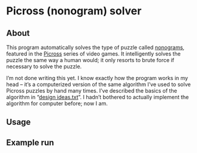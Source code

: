 # Picross (nonogram) solver

## About

This program automatically solves the type of puzzle called [nonograms][nonograms], featured in the [Picross][picross-game] series of video games. It intelligently solves the puzzle the same way a human would; it only resorts to brute force if necessary to solve the puzzle.

[nonograms]: http://en.wikipedia.org/wiki/Nonogram
[picross-game]: http://en.wikipedia.org/wiki/Picross_DS

I’m not done writing this yet. I know exactly how the program works in my head – it’s a computerized version of the same algorithm I’ve used to solve Picross puzzles by hand many times. I’ve described the basics of the algorithm in “[design ideas.txt](https://github.com/roryokane/nonogram-solver/blob/master/doc/design%20ideas.txt)”. I hadn’t bothered to actually implement the algorithm for computer before; now I am.

## Usage

## Example run
